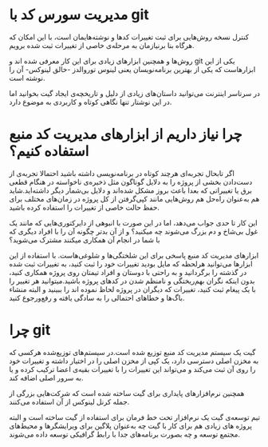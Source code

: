 مدیریت سورس کد با git
====

کنترل نسخه روش‌هایی برای ثبت تغییرات کدها و نوشته‌هایمان است، با این امکان که هرگاه بنا برنیازمان به مرحله‌ی خاصی از تغییرات ثبت شده برویم.

روش‌ها و همچنین ابزارهای زیادی برای این کار معرفی شده اند و git  یکی از این ابزارهاست که یکی از بهترین برنامه‌نویسان یعنی لینوس توروالدز -خالق لینوکس- آن را نوشته است.

در سرتاسر اینترنت می‌توانید داستان‌های زیادی از دلیل و تاریخچه‌ی ایجاد گیت بخوانید اما در این نوشتار تنها نگاهی کوتاه و کاربردی به موضوع دارد.

چرا نیاز داریم از ابزارهای مدیریت کد منبع استفاده کنیم؟
====

اگر تابحال تجربه‌ای هرچند کوتاه در برنامه‌نویسی داشته باشید احتمالا تجربه‌ی از دست‌دادن بخشی از  پروژه را به دلایل گوناگون مثل ذخیره‌ی ناخواسته در هنگام قطعی برق یا تغییراتی که بعدا باعث بروز مشکل شده‌اند و دلایل بی‌شمار دیگر داشته‌اید.شاید هم به‌عنوان راه‌حل هم روش‌هایی مانند کپی‌گرفتن از کل پروژه در زمان‌های مختلف برای حفظ حالت خاصی از تغییرات را استفاده کرده باشید.

این کار تا حدی جواب می‌دهد، اما در این صورت با انبوهی از دایرکتوری‌هایی که مانند یک غول بی‌شاخ و دم بزرگ می‌شوند چه میکنید؟ و از آن بدتر چگونه آن را با افراد دیگری که با شما در انجام آن همکاری میکنند مشترک می‌شوید؟

ابزارهای مدیریت کد منبع پاسخی برای این شلختگی‌ها و شلوغی‌هاست. با استفاده از این ابزارها می‌توانید هرلحظه که مایل بودید تغییرات خود را ثبت کنید، به تغییرات ثبت شده در گذشته را برگردانید و به راحتی با دوستان و افراد تیمتان روی پروژه همکاری کنید، بدون اینکه نگران بهم‌ریختگی و نامنظم شدن در کدهای پروژه باشید.میتوانید هر تغییر را با یک پیغام ثبت کنید، تغییرات که دیگران در پروژه لحاظ نموده اند را ببینید و البته منشاء باگ‌ها و خطاهای احتمالی را به سادگی یافته و رفع‌ورجوع کنید.


چرا git
====
گیت یک سیستم مدیریت کد منبع توزیع شده است.در سیستم‌های توزیع‌شده هرکسی که به مخزن اصلی دسترسی دارد، یک کپی از مخزن اصلی را در اختیار داشته و تغییرات خود را روی آن ثبت می‌کند و می‌تواند این تغییرات را با تغییرات بقیه‌ی اعضا ترکیب کرده و یا به سرور اصلی اضافه کند.

همچنین نرم‌افزارهای پایداری برای گیت ساخته شده است که شرکت‌هایی بزرگی از جمله کرنل لینوکس از آن استفاده می‌کنند.

تیم توسعه‌ی گیت یک نرم‌افزار تحت خط فرمان برای استفاده از گیت ساخته است و البته پروژه های زیادی هم برای کار با گیت چه به‌عنوان پلاگین برای ویرایشگرها و محیط‌های مجتمع توسعه و چه بصورت برنامه‌های جدا با رابط گرافیکی توسعه داده می‌شوند.


